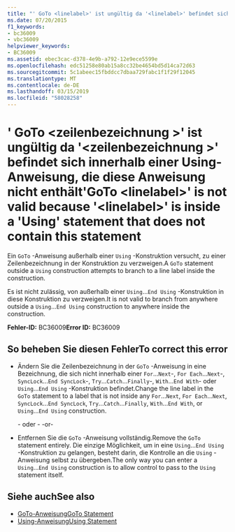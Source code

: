 ```yaml
---
title: "' GoTo <linelabel>' ist ungültig da '<linelabel>' befindet sich innerhalb einer Using-Anweisung, die diese Anweisung nicht enthält"
ms.date: 07/20/2015
f1_keywords:
- bc36009
- vbc36009
helpviewer_keywords:
- BC36009
ms.assetid: ebec3cac-d378-4e9b-a792-12e9ece5599e
ms.openlocfilehash: edc51258e80ab15a8cc32be4654bd5d14ca72d63
ms.sourcegitcommit: 5c1abeec15fbddcc7dbaa729fabc1f1f29f12045
ms.translationtype: MT
ms.contentlocale: de-DE
ms.lasthandoff: 03/15/2019
ms.locfileid: "58028258"
---
```

# <a name="goto-linelabel-is-not-valid-because-linelabel-is-inside-a-using-statement-that-does-not-contain-this-statement"></a><span data-ttu-id="b6c4b-102">' GoTo \<zeilenbezeichnung >' ist ungültig da '\<zeilenbezeichnung >' befindet sich innerhalb einer Using-Anweisung, die diese Anweisung nicht enthält</span><span class="sxs-lookup"><span data-stu-id="b6c4b-102">'GoTo \<linelabel>' is not valid because '\<linelabel>' is inside a 'Using' statement that does not contain this statement</span></span>
<span data-ttu-id="b6c4b-103">Ein `GoTo` -Anweisung außerhalb einer `Using` -Konstruktion versucht, zu einer Zeilenbezeichnung in der Konstruktion zu verzweigen.</span><span class="sxs-lookup"><span data-stu-id="b6c4b-103">A `GoTo` statement outside a `Using` construction attempts to branch to a line label inside the construction.</span></span>  
  
 <span data-ttu-id="b6c4b-104">Es ist nicht zulässig, von außerhalb einer `Using`...`End Using` -Konstruktion in diese Konstruktion zu verzweigen.</span><span class="sxs-lookup"><span data-stu-id="b6c4b-104">It is not valid to branch from anywhere outside a `Using`...`End Using` construction to anywhere inside the construction.</span></span>  
  
 <span data-ttu-id="b6c4b-105">**Fehler-ID:** BC36009</span><span class="sxs-lookup"><span data-stu-id="b6c4b-105">**Error ID:** BC36009</span></span>  
  
## <a name="to-correct-this-error"></a><span data-ttu-id="b6c4b-106">So beheben Sie diesen Fehler</span><span class="sxs-lookup"><span data-stu-id="b6c4b-106">To correct this error</span></span>  
  
-   <span data-ttu-id="b6c4b-107">Ändern Sie die Zeilenbezeichnung in der `GoTo` -Anweisung in eine Bezeichnung, die sich nicht innerhalb einer `For`...`Next`-, `For Each`...`Next`-, `SyncLock`...`End SyncLock`-, `Try`...`Catch`...`Finally`-, `With`...`End With`- oder `Using`...`End Using` -Konstruktion befindet.</span><span class="sxs-lookup"><span data-stu-id="b6c4b-107">Change the line label in the `GoTo` statement to a label that is not inside any `For`...`Next`, `For Each`...`Next`, `SyncLock`...`End SyncLock`, `Try`...`Catch`...`Finally`, `With`...`End With`, or `Using`...`End Using` construction.</span></span>  
  
     <span data-ttu-id="b6c4b-108">- oder - </span><span class="sxs-lookup"><span data-stu-id="b6c4b-108">-or-</span></span>  
  
-   <span data-ttu-id="b6c4b-109">Entfernen Sie die `GoTo` -Anweisung vollständig.</span><span class="sxs-lookup"><span data-stu-id="b6c4b-109">Remove the `GoTo` statement entirely.</span></span> <span data-ttu-id="b6c4b-110">Die einzige Möglichkeit, um in eine `Using`...`End Using` -Konstruktion zu gelangen, besteht darin, die Kontrolle an die `Using` -Anweisung selbst zu übergeben.</span><span class="sxs-lookup"><span data-stu-id="b6c4b-110">The only way you can enter a `Using`...`End Using` construction is to allow control to pass to the `Using` statement itself.</span></span>  
  
## <a name="see-also"></a><span data-ttu-id="b6c4b-111">Siehe auch</span><span class="sxs-lookup"><span data-stu-id="b6c4b-111">See also</span></span>

- [<span data-ttu-id="b6c4b-112">GoTo-Anweisung</span><span class="sxs-lookup"><span data-stu-id="b6c4b-112">GoTo Statement</span></span>](../../visual-basic/language-reference/statements/goto-statement.md)
- [<span data-ttu-id="b6c4b-113">Using-Anweisung</span><span class="sxs-lookup"><span data-stu-id="b6c4b-113">Using Statement</span></span>](../../visual-basic/language-reference/statements/using-statement.md)
